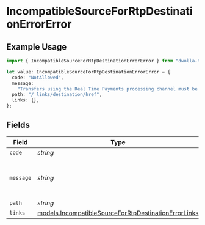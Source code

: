 # IncompatibleSourceForRtpDestinationErrorError

## Example Usage

```typescript
import { IncompatibleSourceForRtpDestinationErrorError } from "dwolla-typescript/models";

let value: IncompatibleSourceForRtpDestinationErrorError = {
  code: "NotAllowed",
  message:
    "Transfers using the Real Time Payments processing channel must be funded by a balance",
  path: "/_links/destination/href",
  links: {},
};
```

## Fields

| Field                                                                                                              | Type                                                                                                               | Required                                                                                                           | Description                                                                                                        | Example                                                                                                            |
| ------------------------------------------------------------------------------------------------------------------ | ------------------------------------------------------------------------------------------------------------------ | ------------------------------------------------------------------------------------------------------------------ | ------------------------------------------------------------------------------------------------------------------ | ------------------------------------------------------------------------------------------------------------------ |
| `code`                                                                                                             | *string*                                                                                                           | :heavy_minus_sign:                                                                                                 | N/A                                                                                                                | NotAllowed                                                                                                         |
| `message`                                                                                                          | *string*                                                                                                           | :heavy_minus_sign:                                                                                                 | N/A                                                                                                                | Transfers using the Real Time Payments processing channel must be funded by a balance                              |
| `path`                                                                                                             | *string*                                                                                                           | :heavy_minus_sign:                                                                                                 | N/A                                                                                                                | /_links/destination/href                                                                                           |
| `links`                                                                                                            | [models.IncompatibleSourceForRtpDestinationErrorLinks](../models/incompatiblesourceforrtpdestinationerrorlinks.md) | :heavy_minus_sign:                                                                                                 | N/A                                                                                                                | {}                                                                                                                 |